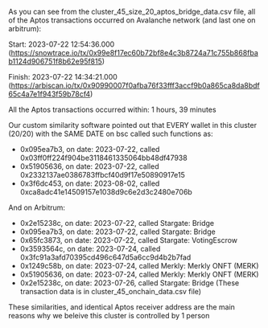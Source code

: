 As you can see from the cluster_45_size_20_aptos_bridge_data.csv file, all of the Aptos transactions occurred on Avalanche network (and last one on arbitrum):

Start: 2023-07-22 12:54:36.000 (https://snowtrace.io/tx/0x99e8f17ec60b72bf8e4c3b8724a71c755b868fbab1124d906751f8b62e95f815)

Finish: 2023-07-22 14:34:21.000 (https://arbiscan.io/tx/0x90990007f0afba76f33fff3accf9b0a865ca8da8bdf65c4a7e1f943f59b78cf4)

All the Aptos transactions occurred within: 1 hours, 39 minutes

Our custom similarity software pointed out that EVERY wallet in this cluster (20/20) with the SAME DATE on bsc called such functions as:

- 0x095ea7b3, on date: 2023-07-22, called 0x03ff0ff224f904be3118461335064bb48df47938
- 0x51905636, on date: 2023-07-22, called 0x2332137ae0386783ffbcf40d9f17e50890917e15
- 0x3f6dc453, on date: 2023-08-02, called 0xca8adc41e14509157e1038d9c6e2d3c2480e706b

And on Arbitrum:

- 0x2e15238c, on date: 2023-07-22, called Stargate: Bridge
- 0x095ea7b3, on date: 2023-07-22, called Stargate: Bridge
- 0x65fc3873, on date: 2023-07-22, called Stargate: VotingEscrow
- 0x3593564c, on date: 2023-07-24, called 0x3fc91a3afd70395cd496c647d5a6cc9d4b2b7fad
- 0x1249c58b, on date: 2023-07-24, called Merkly: Merkly ONFT (MERK)
- 0x51905636, on date: 2023-07-24, called Merkly: Merkly ONFT (MERK)
- 0x2e15238c, on date: 2023-07-26, called Stargate: Bridge
(These transaction data is in cluster_45_onchain_data.csv file)


These similarities, and identical Aptos receiver address are the main reasons why we beleive this cluster is controlled by 1 person
